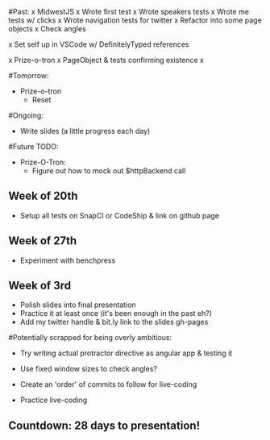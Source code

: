 #Past:
x MidwestJS
  x Wrote first test
  x Wrote speakers tests
  x Wrote me tests w/ clicks
  x Wrote navigation tests for twitter
  x Refactor into some page objects
  x Check angles

x Set self up in VSCode w/ DefinitelyTyped references

x Prize-o-tron
  x PageObject & tests confirming existence
  x 

#Tomorrow:
- Prize-o-tron
  - Reset

#Ongoing:
- Write slides (a little progress each day)

#Future TODO:
- Prize-O-Tron:
  - Figure out how to mock out $httpBackend call

## Week of 20th
- Setup all tests on SnapCI or CodeShip & link on github page

## Week of 27th
- Experiment with benchpress

## Week of 3rd
- Polish slides into final presentation
- Practice it at least once (it's been enough in the past eh?)
- Add my twitter handle & bit.ly link to the slides gh-pages

#Potentially scrapped for being overly ambitious:
- Try writing actual protractor directive as angular app & testing it
- Use fixed window sizes to check angles?

- Create an 'order' of commits to follow for live-coding
- Practice live-coding

## Countdown: 28 days to presentation!